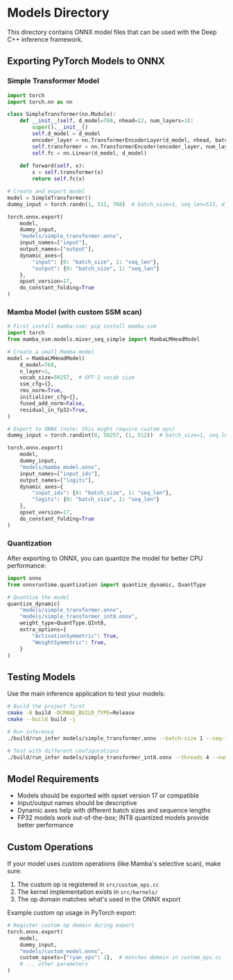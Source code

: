 # Models Directory

This directory contains ONNX model files that can be used with the Deep C++ inference framework.

## Exporting PyTorch Models to ONNX

### Simple Transformer Model

```python
import torch
import torch.nn as nn

class SimpleTransformer(nn.Module):
    def __init__(self, d_model=768, nhead=12, num_layers=1):
        super().__init__()
        self.d_model = d_model
        encoder_layer = nn.TransformerEncoderLayer(d_model, nhead, batch_first=True)
        self.transformer = nn.TransformerEncoder(encoder_layer, num_layers)
        self.fc = nn.Linear(d_model, d_model)
        
    def forward(self, x):
        x = self.transformer(x)
        return self.fc(x)

# Create and export model
model = SimpleTransformer()
dummy_input = torch.randn(1, 512, 768)  # batch_size=1, seq_len=512, d_model=768

torch.onnx.export(
    model,
    dummy_input,
    "models/simple_transformer.onnx",
    input_names=["input"],
    output_names=["output"],
    dynamic_axes={
        "input": {0: "batch_size", 1: "seq_len"},
        "output": {0: "batch_size", 1: "seq_len"}
    },
    opset_version=17,
    do_constant_folding=True
)
```

### Mamba Model (with custom SSM scan)

```python
# First install mamba-ssm: pip install mamba-ssm
import torch
from mamba_ssm.models.mixer_seq_simple import MambaLMHeadModel

# Create a small Mamba model
model = MambaLMHeadModel(
    d_model=768,
    n_layer=1,
    vocab_size=50257,  # GPT-2 vocab size
    ssm_cfg={},
    rms_norm=True,
    initializer_cfg={},
    fused_add_norm=False,
    residual_in_fp32=True,
)

# Export to ONNX (note: this might require custom ops)
dummy_input = torch.randint(0, 50257, (1, 512))  # batch_size=1, seq_len=512

torch.onnx.export(
    model,
    dummy_input,
    "models/mamba_model.onnx",
    input_names=["input_ids"],
    output_names=["logits"],
    dynamic_axes={
        "input_ids": {0: "batch_size", 1: "seq_len"},
        "logits": {0: "batch_size", 1: "seq_len"}
    },
    opset_version=17,
    do_constant_folding=True
)
```

### Quantization

After exporting to ONNX, you can quantize the model for better CPU performance:

```python
import onnx
from onnxruntime.quantization import quantize_dynamic, QuantType

# Quantize the model
quantize_dynamic(
    "models/simple_transformer.onnx",
    "models/simple_transformer_int8.onnx",
    weight_type=QuantType.QInt8,
    extra_options={
        "ActivationSymmetric": True,
        "WeightSymmetric": True,
    }
)
```

## Testing Models

Use the main inference application to test your models:

```bash
# Build the project first
cmake -B build -DCMAKE_BUILD_TYPE=Release
cmake --build build -j

# Run inference
./build/run_infer models/simple_transformer.onnx --batch-size 1 --seq-len 512 --num-runs 10

# Test with different configurations
./build/run_infer models/simple_transformer_int8.onnx --threads 4 --num-runs 100
```

## Model Requirements

- Models should be exported with opset version 17 or compatible
- Input/output names should be descriptive
- Dynamic axes help with different batch sizes and sequence lengths
- FP32 models work out-of-the-box; INT8 quantized models provide better performance

## Custom Operations

If your model uses custom operations (like Mamba's selective scan), make sure:

1. The custom op is registered in `src/custom_ops.cc`
2. The kernel implementation exists in `src/kernels/`
3. The op domain matches what's used in the ONNX export

Example custom op usage in PyTorch export:
```python
# Register custom op domain during export
torch.onnx.export(
    model,
    dummy_input,
    "models/custom_model.onnx",
    custom_opsets={"ryan_ops": 1},  # matches domain in custom_ops.cc
    # ... other parameters
)
``` 